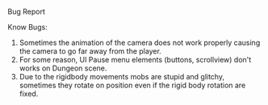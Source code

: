 Bug Report

Know Bugs: 
1. Sometimes the animation of the camera does not work properly causing the camera to go far away from the player.
2. For some reason, UI Pause menu elements (buttons, scrollview) don't works on Dungeon scene.
3. Due to the rigidbody movements mobs are stupid and glitchy, sometimes they rotate on position even if the rigid body rotation are fixed.
